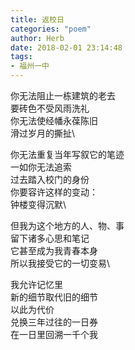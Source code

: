 ```yaml
---
title: 返校日
categories: "poem"
author: Herb
date: 2018-02-01 23:14:48
tags:
- 福州一中
---
```

你无法阻止一栋建筑的老去\
要砖色不受风雨洗礼\
你无法使经幡永葆陈旧\
滑过岁月的撕扯\

你无法重复当年写叙它的笔迹\
一如你无法追索\
过去踏入校门的身份\
你要容许这样的变动：\
钟楼变得沉默\

但我为这个地方的人、物、事\
留下诸多心思和笔记\
它甚至成为我青春本身\
所以我接受它的一切变易\

我允许记忆里\
新的细节取代旧的细节\
以此为代价\
兑换三年过往的一日券\
在一日里回溯一千个我